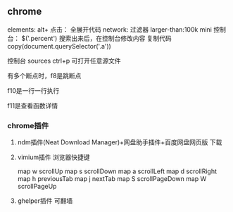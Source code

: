 ## chrome

elements: alt+ 点击： 全展开代码
network: 过滤器 larger-than:100k  mini
控制台： $('.percent') 搜索出来后，在控制台修改内容
复制代码 copy(document.querySelector('.a'))

控制台  sources  ctrl+p 可打开任意源文件

有多个断点时，f8是跳断点

f10是一行一行执行

f11是查看函数详情

### chrome插件

1. ndm插件(Neat Download Manager)+网盘助手插件+百度网盘网页版 下载

2. vimium插件  浏览器快捷键

   map w scrollUp
   map s scrollDown
   map a scrollLeft
   map d scrollRight
   map h previousTab
   map j nextTab
   map S scrollPageDown
   map W scrollPageUp

5. ghelper插件 可翻墙
